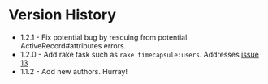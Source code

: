 # Version History

* 1.2.1 - Fix potential bug by rescuing from potential ActiveRecord#attributes errors.
* 1.2.0 - Add rake task such as `rake timecapsule:users`. Addresses [issue 13](https://github.com/nirds/timecapsule/issues/13)
* 1.1.2 - Add new authors. Hurray!
